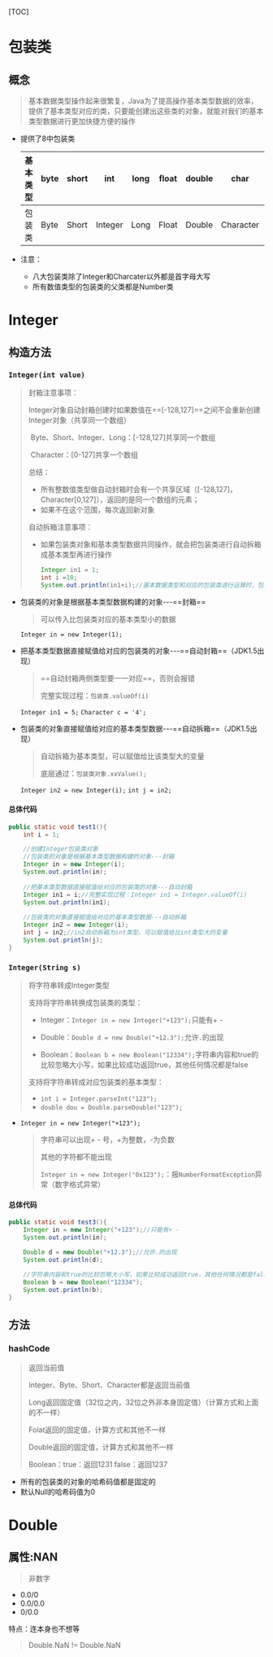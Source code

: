 [TOC]



# 包装类

## 概念

> 基本数据类型操作起来很繁复，Java为了提高操作基本类型数据的效率，提供了基本类型对应的类，只要能创建出这些类的对象，就能对我们的基本类型数据进行更加快捷方便的操作

- 提供了8中包装类

  | 基本类型 | byte | short | int     | long | float | double | char      | boolean |
  | -------- | ---- | ----- | ------- | ---- | ----- | ------ | --------- | ------- |
  | 包装类   | Byte | Short | Integer | Long | Float | Double | Character | Boolean |

- 注意：

  - 八大包装类除了Integer和Charcater以外都是首字母大写
  - 所有数值类型的包装类的父类都是Number类

# Integer

## 构造方法

### `Integer(int value)` 

> 封箱注意事项：
>
> ​	Integer对象自动封箱创建时如果数值在==[-128,127]==之间不会重新创建Integer对象（共享同一个数组）
>
> ​	Byte、Short、Integer、Long：[-128,127]共享同一个数组
>
> ​	Character：[0-127]共享一个数组
>
> 总结：
>
> - 所有整数值类型做自动封箱时会有一个共享区域（[-128,127]，Character[0,127]），返回的是同一个数组的元素；
> - 如果不在这个范围，每次返回新对象
>
> 自动拆箱注意事项：
>
> - 如果包装类对象和基本类型数据共同操作，就会把包装类进行自动拆箱成基本类型再进行操作
>
>   ```java
>   Integer in1 = 1;
>   int i =10;
>   System.out.println(in1+i);//基本数据类型和对应的包装类进行运算时，包装类会自动拆箱
>   ```
>



- 包装类的对象是根据基本类型数据构建的对象---==封箱==

  > 可以传入比包装类对应的基本类型小的数据

  `Integer in = new Integer(1);`

- 把基本类型数据直接赋值给对应的包装类的对象---==自动封箱==（JDK1.5出现）

  > ==自动封箱两侧类型要一一对应==，否则会报错
  >
  > 完整实现过程：`包装类.valueOf(i)`

  `Integer in1 = 5;`	`Character c = '4';`

- 包装类的对象直接赋值给对应的基本类型数据---==自动拆箱==（JDK1.5出现）

  > 自动拆箱为基本类型，可以赋值给比该类型大的变量
  >
  > 底层通过：`包装类对象.xxValue();`

  `Integer in2 = new Integer(i);`   `int j = in2;`

#### 总体代码

```java
public static void test1(){
    int i = 1;

    //创建Integer包装类对象
    //包装类的对象是根据基本类型数据构建的对象---封箱
    Integer in = new Integer(i);
    System.out.println(in);
    
    //把基本类型数据直接赋值给对应的包装类的对象---自动封箱
    Integer in1 = i;//完整实现过程：Integer in1 = Integer.valueOf(i)
    System.out.println(in1);
    
    //包装类的对象直接赋值给对应的基本类型数据---自动拆箱
    Integer in2 = new Integer(i);
    int j = in2;//in2自动拆箱为int类型，可以赋值给比int类型大的变量
    System.out.println(j);
}
```



### `Integer(String s)` 

> 将字符串转成Integer类型
>
> 支持将字符串转换成包装类的类型：
>
> - Integer：`Integer in = new Integer("+123");`只能有+ -
>
> - Double：`Double d = new Double("+12.3");`允许`.`的出现
>
> - Boolean：`Boolean b = new Boolean("12334");`字符串内容和true的比较忽略大小写，如果比较成功返回true，其他任何情况都是false
>
> 支持将字符串转成对应包装类的基本类型：
>
> - `int i = Integer.parseInt("123");`
> - `double dou = Double.parseDouble("123");`

- `Integer in = new Integer("+123");`

  > 字符串可以出现+ - 号，+为整数，-为负数
  >
  > 其他的字符都不能出现
  >
  > `Integer in = new Integer("0x123");`：报`NumberFormatException`异常（数字格式异常）

#### 总体代码

```java
public static void test3(){
    Integer in = new Integer("+123");//只能有+ -
    System.out.println(in);

    Double d = new Double("+12.3");//允许.的出现
    System.out.println(d);
    
    //字符串内容和true的比较忽略大小写，如果比较成功返回true，其他任何情况都是false
    Boolean b = new Boolean("12334");
    System.out.println(b);
}
```



## 方法

### hashCode

> 返回当前值
>
> Integer、Byte、Short、Character都是返回当前值
>
> Long返回固定值（32位之内，32位之外非本身固定值）（计算方式和上面的不一样）
>
> Folat返回的固定值，计算方式和其他不一样
>
> Double返回的固定值，计算方式和其他不一样
>
> Boolean：true：返回1231   false：返回1237

- 所有的包装类的对象的哈希码值都是固定的
- 默认Null的哈希码值为0



# Double

## 属性:NAN

> 非数字

- 0.0/0
- 0.0/0.0
- 0/0.0

特点：连本身也不想等

> Double.NaN != Double.NaN